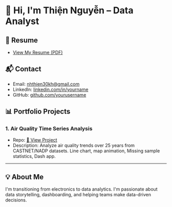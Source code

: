 # 👋 Hi, I'm Thiện Nguyễn – Data Analyst

## 📄 Resume
- [View My Resume (PDF)](CV_ThienNguyen_DA.pdf)

## 📬 Contact
- Email: nhthien30kh@gmail.com
- LinkedIn: [linkedin.com/in/yourname](https://linkedin.com/in/yourname)
- GitHub: [github.com/yourusername](https://github.com/yourusername)

## 📊 Portfolio Projects
### 1. Air Quality Time Series Analysis
- Repo: [🔗 View Project](https://github.com/yourusername/air-quality-analysis)
- Description: Analyze air quality trends over 25 years from CASTNET/NADP datasets. Line chart, map animation, Missing sample statistics, Dash app.

---

## 💡 About Me
I'm transitioning from electronics to data analytics. I'm passionate about data storytelling, dashboarding, and helping teams make data-driven decisions.


